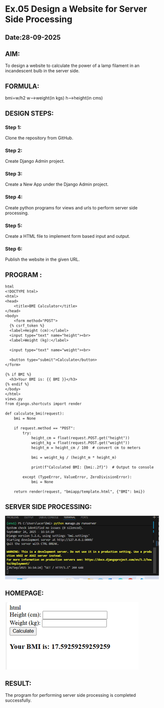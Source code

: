 # Ex.05 Design a Website for Server Side Processing
## Date:28-09-2025

## AIM:
 To design a website to calculate the power of a lamp filament in an incandescent bulb in the server side. 


## FORMULA:
bmi=w/h2
w-->weight(in kgs)
h-->height(in cms)

## DESIGN STEPS:

### Step 1:
Clone the repository from GitHub.

### Step 2:
Create Django Admin project.

### Step 3:
Create a New App under the Django Admin project.

### Step 4:
Create python programs for views and urls to perform server side processing.

### Step 5:
Create a HTML file to implement form based input and output.

### Step 6:
Publish the website in the given URL.

## PROGRAM :
```
html
<!DOCTYPE html>
<html>
<head>
    <title>BMI Calculator</title>
</head>
<body>
    <form method="POST">
  {% csrf_token %}
  <label>Height (cm):</label>
  <input type="text" name="height"><br>
  <label>Weight (kg):</label>

  <input type="text" name="weight"><br>

  <button type="submit">Calculate</button>
</form>

{% if BMI %}
  <h3>Your BMI is: {{ BMI }}</h3>
{% endif %}
</body>
</html>
views.py
from django.shortcuts import render

def calculate_bmi(request):
    bmi = None

    if request.method == "POST":
        try:
            height_cm = float(request.POST.get("height"))
            weight_kg = float(request.POST.get("weight"))
            height_m = height_cm / 100  # convert cm to meters
            
            bmi = weight_kg / (height_m * height_m)

            print(f"Calculated BMI: {bmi:.2f}")  # Output to console

        except (TypeError, ValueError, ZeroDivisionError):
            bmi = None

    return render(request, "bmiapp/template.html", {"BMI": bmi})
```

## SERVER SIDE PROCESSING:
![alt text](bmi/bmi/code.png)

## HOMEPAGE:
![alt text](bmi/bmi/output.png)

## RESULT:
The program for performing server side processing is completed successfully.
